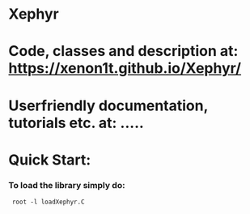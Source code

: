 # Xephyr
# Code, classes and description at: https://xenon1t.github.io/Xephyr/
# Userfriendly documentation, tutorials etc. at: .....
# Quick Start:
### To load the library simply do: 
<code> root -l loadXephyr.C </code>
